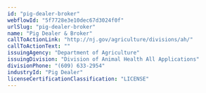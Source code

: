```yaml
---
id: "pig-dealer-broker"
webflowId: "5f7728e3e10dec67d3024f0f"
urlSlug: "pig-dealer-broker"
name: "Pig Dealer & Broker"
callToActionLink: "http://nj.gov/agriculture/divisions/ah/"
callToActionText: ""
issuingAgency: "Department of Agriculture"
issuingDivision: "Division of Animal Health All Applications"
divisionPhone: "(609) 633-2954"
industryId: "Pig Dealer"
licenseCertificationClassification: "LICENSE"
---
```

